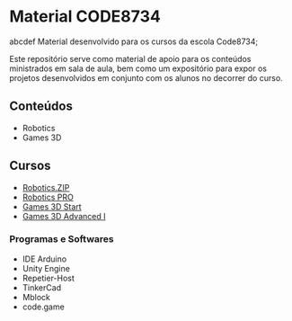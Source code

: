 # Material CODE8734
abcdef
Material desenvolvido para os cursos da escola Code8734;

Este repositório serve como material de apoio para os conteúdos ministrados em sala de aula, bem como um expositório para expor os projetos desenvolvidos em conjunto com os alunos no decorrer do curso.


## Conteúdos
- Robotics
- Games 3D
## Cursos

- [Robotics.ZIP](https://github.com/Davi-Perdigao/Class_Material-CODE8734/tree/main/Robotics/Robotics%20.ZIP)
- [Robotics PRO](https://github.com/Davi-Perdigao/Class_Material-CODE8734/tree/main/Robotics/Robotics%20Pro)
- [Games 3D Start](https://github.com/Davi-Perdigao/Class_Material-CODE8734/tree/main/Games%203D/3D%20Start)
- [Games 3D Advanced I](https://github.com/Davi-Perdigao/Class_Material-CODE8734/tree/main/Games%203D/Advanced%20I)


### Programas e Softwares
- IDE Arduino
- Unity Engine
- Repetier-Host
- TinkerCad
- Mblock
- code.game
